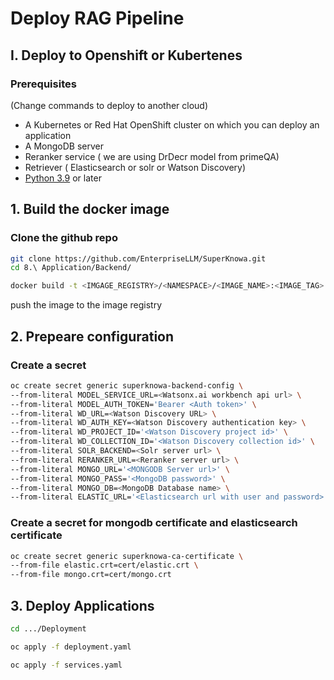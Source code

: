 # Deploy RAG Pipeline

## I. Deploy to Openshift or Kubertenes

### Prerequisites 
(Change commands to deploy to another cloud)
- A Kubernetes or Red Hat OpenShift cluster on which you can deploy an application
- A MongoDB server
- Reranker service ( we are using DrDecr model from primeQA)
- Retriever ( Elasticsearch or solr or Watson Discovery)
- [Python 3.9](https://www.python.org/downloads/) or later


## 1. Build the docker image

### Clone the github repo

```sh
git clone https://github.com/EnterpriseLLM/SuperKnowa.git
cd 8.\ Application/Backend/
```

```sh
docker build -t <IMGAGE_REGISTRY>/<NAMESPACE>/<IMAGE_NAME>:<IMAGE_TAG>
```

push the image to the image registry

## 2. Prepeare configuration

### Create a secret

```sh
oc create secret generic superknowa-backend-config \
--from-literal MODEL_SERVICE_URL=<Watsonx.ai workbench api url> \
--from-literal MODEL_AUTH_TOKEN='Bearer <Auth token>' \
--from-literal WD_URL=<Watson Discovery URL> \
--from-literal WD_AUTH_KEY=<Watson Discovery authentication key> \
--from-literal WD_PROJECT_ID='<Watson Discovery project id>' \
--from-literal WD_COLLECTION_ID='<Watson Discovery collection id>' \
--from-literal SOLR_BACKEND=<Solr server url> \
--from-literal RERANKER_URL=<Reranker server url> \
--from-literal MONGO_URL='<MONGODB Server url>' \
--from-literal MONGO_PASS='<MongoDB password>' \
--from-literal MONGO_DB=<MongoDB Database name> \
--from-literal ELASTIC_URL='<Elasticsearch url with user and password>'
```

### Create a secret for mongodb certificate and elasticsearch certificate

```sh
oc create secret generic superknowa-ca-certificate \
--from-file elastic.crt=cert/elastic.crt \
--from-file mongo.crt=cert/mongo.crt
```

## 3. Deploy Applications

```sh
cd .../Deployment
```

```sh
oc apply -f deployment.yaml
```

```sh
oc apply -f services.yaml
```
